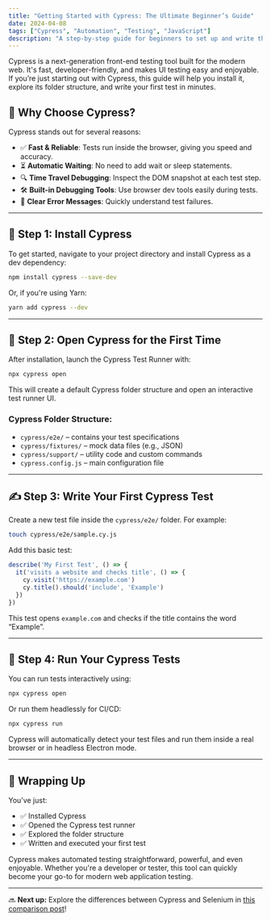 ```yaml
---
title: "Getting Started with Cypress: The Ultimate Beginner’s Guide"
date: 2024-04-08
tags: ["Cypress", "Automation", "Testing", "JavaScript"]
description: "A step-by-step guide for beginners to set up and write their first Cypress test in minutes."
---
```


Cypress is a next-generation front-end testing tool built for the modern web. It's fast, developer-friendly, and makes UI testing easy and enjoyable. If you’re just starting out with Cypress, this guide will help you install it, explore its folder structure, and write your first test in minutes.

## 🚀 Why Choose Cypress?

Cypress stands out for several reasons:

- ✅ **Fast & Reliable**: Tests run inside the browser, giving you speed and accuracy.
- ⏳ **Automatic Waiting**: No need to add wait or sleep statements.
- 🔍 **Time Travel Debugging**: Inspect the DOM snapshot at each test step.
- 🛠️ **Built-in Debugging Tools**: Use browser dev tools easily during tests.
- 💬 **Clear Error Messages**: Quickly understand test failures.

---

## 🧰 Step 1: Install Cypress

To get started, navigate to your project directory and install Cypress as a dev dependency:

```bash
npm install cypress --save-dev
```

Or, if you're using Yarn:

```bash
yarn add cypress --dev
```

---

## 🚪 Step 2: Open Cypress for the First Time

After installation, launch the Cypress Test Runner with:

```bash
npx cypress open
```

This will create a default Cypress folder structure and open an interactive test runner UI.

### Cypress Folder Structure:

- `cypress/e2e/` – contains your test specifications
- `cypress/fixtures/` – mock data files (e.g., JSON)
- `cypress/support/` – utility code and custom commands
- `cypress.config.js` – main configuration file

---

## ✍️ Step 3: Write Your First Cypress Test

Create a new test file inside the `cypress/e2e/` folder. For example:

```bash
touch cypress/e2e/sample.cy.js
```

Add this basic test:

```javascript
describe('My First Test', () => {
  it('visits a website and checks title', () => {
    cy.visit('https://example.com')
    cy.title().should('include', 'Example')
  })
})
```

This test opens `example.com` and checks if the title contains the word “Example”.

---

## 🧪 Step 4: Run Your Cypress Tests

You can run tests interactively using:

```bash
npx cypress open
```

Or run them headlessly for CI/CD:

```bash
npx cypress run
```

Cypress will automatically detect your test files and run them inside a real browser or in headless Electron mode.

---

## 🏁 Wrapping Up

You’ve just:

- ✅ Installed Cypress
- ✅ Opened the Cypress test runner
- ✅ Explored the folder structure
- ✅ Written and executed your first test

Cypress makes automated testing straightforward, powerful, and even enjoyable. Whether you're a developer or tester, this tool can quickly become your go-to for modern web application testing.

---

🔜 **Next up:** Explore the differences between Cypress and Selenium in [this comparison post](/posts/cypress-vs-selenium)!